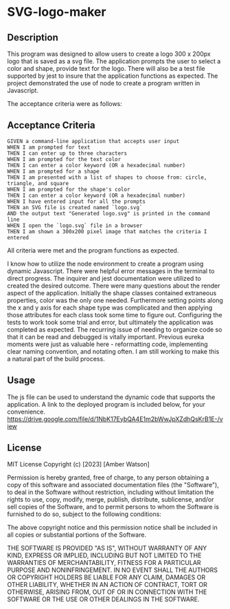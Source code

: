 # SVG-logo-maker
## Description

This program was designed to allow users to create a logo 300 x 200px logo that is saved as a svg file. The application prompts the user to select a color and shape, provide text for the logo. There will also be a test file supported by jest to insure that the application functions as expected. The project demonstrated the use of node to create a program written in Javascript. 

The acceptance criteria were as follows: 

## Acceptance Criteria
```
GIVEN a command-line application that accepts user input
WHEN I am prompted for text
THEN I can enter up to three characters
WHEN I am prompted for the text color
THEN I can enter a color keyword (OR a hexadecimal number)
WHEN I am prompted for a shape
THEN I am presented with a list of shapes to choose from: circle, triangle, and square
WHEN I am prompted for the shape's color
THEN I can enter a color keyword (OR a hexadecimal number)
WHEN I have entered input for all the prompts
THEN an SVG file is created named `logo.svg`
AND the output text "Generated logo.svg" is printed in the command line
WHEN I open the `logo.svg` file in a browser
THEN I am shown a 300x200 pixel image that matches the criteria I entered
```

All criteria were met and the program functions as expected. 

I know how to utilize the node environment to create a program using dynamic Javascript. There were helpful error messages in the terminal to direct progress. The inquirer and jest documentation were utilized to created the desired outcome. There were many questions about the render aspect of the application. Initially the shape classes contained extraneous properties, color was the only one needed. Furthermore setting points along the x and y axis for each shape type was complicated and then applying those attributes for each class took some time to figure out. Configuring the tests to work took some trial and error, but ultimately the application was completed as expected. The recurring issue of needing to organize code so that it can be read and debugged is vitally important. Previous eureka moments were just as valuable here - reformatting code, implementing clear naming convention, and notating often.  I am still working to make this a natural part of the build process. 

## Usage

The js file can be used to understand the dynamic code that supports the application. A link to the deployed program is included below, for your convenience. 
https://drive.google.com/file/d/1NbK17EybQA4E1m2bWwJpXZdhQsKrB1E-/view

## License

MIT License
Copyright (c) [2023] [Amber Watson]

Permission is hereby granted, free of charge, to any person obtaining a copy of this software and associated documentation files (the "Software"), to deal in the Software without restriction, including without limitation the rights to use, copy, modify, merge, publish, distribute, sublicense, and/or sell copies of the Software, and to permit persons to whom the Software is furnished to do so, subject to the following conditions:

The above copyright notice and this permission notice shall be included in all copies or substantial portions of the Software.

THE SOFTWARE IS PROVIDED "AS IS", WITHOUT WARRANTY OF ANY KIND, EXPRESS OR IMPLIED, INCLUDING BUT NOT LIMITED TO THE WARRANTIES OF MERCHANTABILITY, FITNESS FOR A PARTICULAR PURPOSE AND NONINFRINGEMENT. IN NO EVENT SHALL THE AUTHORS OR COPYRIGHT HOLDERS BE LIABLE FOR ANY CLAIM, DAMAGES OR OTHER LIABILITY, WHETHER IN AN ACTION OF CONTRACT, TORT OR OTHERWISE, ARISING FROM, OUT OF OR IN CONNECTION WITH THE SOFTWARE OR THE USE OR OTHER DEALINGS IN THE SOFTWARE.
